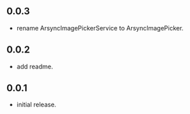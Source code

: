 ## 0.0.3

* rename ArsyncImagePickerService to ArsyncImagePicker.

## 0.0.2

* add readme.

## 0.0.1

* initial release.
